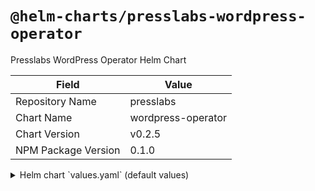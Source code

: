 # `@helm-charts/presslabs-wordpress-operator`

Presslabs WordPress Operator Helm Chart

| Field               | Value              |
| ------------------- | ------------------ |
| Repository Name     | presslabs          |
| Chart Name          | wordpress-operator |
| Chart Version       | v0.2.5             |
| NPM Package Version | 0.1.0              |

<details>

<summary>Helm chart `values.yaml` (default values)</summary>

```yaml
# Default values for wordpress-operator.
replicaCount: 1

image: quay.io/presslabs/wordpress-operator:v0.2.5
imagePullPolicy: IfNotPresent

nameOverride: ''
fullnameOverride: ''

crd:
  install: true

rbac:
  create: true

serviceAccount:
  create: true
  name: ''

resources:
  {}
  # We usually recommend not to specify default resources and to leave this as a conscious
  # choice for the user. This also increases chances charts run on environments with little
  # resources, such as Minikube. If you do want to specify resources, uncomment the following
  # lines, adjust them as necessary, and remove the curly braces after 'resources:'.
  # limits:
  #  cpu: 100m
  #  memory: 128Mi
  # requests:
  #  cpu: 100m
  #  memory: 128Mi

nodeSelector: {}

tolerations: []

affinity: {}
```

</details>
